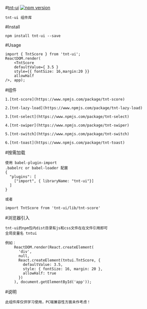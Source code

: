 #[tnt-ui](https://github.com/Genie77998/tnt-ui.git) [![npm version](https://img.shields.io/npm/v/tnt-ui.svg?style=flat)](https://www.npmjs.com/package/tnt-ui)

    tnt-ui 组件库

#Install

    npm install tnt-ui --save

#Usage

    import { TntScore } from 'tnt-ui';
    ReactDOM.render(
        <TntScore
        defaultValue={ 3.5 }
        style={{ fontSize: 16,margin:20 }}
        allowHalf
    />, app);
    


#组件

    1.[tnt-score](https://www.npmjs.com/package/tnt-score)

    2.[tnt-lazy-load](https://www.npmjs.com/package/tnt-lazy-load)

    3.[tnt-select](https://www.npmjs.com/package/tnt-select)

    4.[tnt-swiper](https://www.npmjs.com/package/tnt-swiper)

    5.[tnt-switch](https://www.npmjs.com/package/tnt-switch)

    6.[tnt-toast](https://www.npmjs.com/package/tnt-toast)

#按需加载
    
    使用 babel-plugin-import
    .babelrc or babel-loader 配置
    {
      "plugins": [
        ["import", { libraryName: "tnt-ui"}]
      ]
    }

    或者

    import TntScore from 'tnt-ui/lib/tnt-score'

#浏览器引入
    
    tnt-ui的npm包内dist目录有js和css文件在在文件引用即可 
    全局变量名 tntui

    例如：  
        ReactDOM.render(React.createElement(
          'div',
          null,
          React.createElement(tntui.TntScore, {
            defaultValue: 3.5,
            style: { fontSize: 16, margin: 20 },
            allowHalf: true
          })
        ), document.getElementById('app'));


#说明 
   
    此组件库仅供学习使用，PC端兼容性方面未作考虑！
